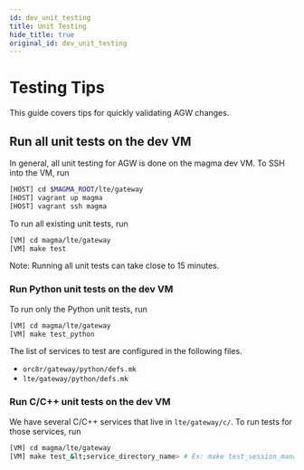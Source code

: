 ```yaml
---
id: dev_unit_testing
title: Unit Testing
hide_title: true
original_id: dev_unit_testing
---
```


# Testing Tips

This guide covers tips for quickly validating AGW changes.

## Run all unit tests on the dev VM

In general, all unit testing for AGW is done on the magma dev VM. 
To SSH into the VM, run
```bash
[HOST] cd $MAGMA_ROOT/lte/gateway
[HOST] vagrant up magma
[HOST] vagrant ssh magma
```

To run all existing unit tests, run
```bash
[VM] cd magma/lte/gateway
[VM] make test
```
Note: Running all unit tests can take close to 15 minutes.


### Run Python unit tests on the dev VM

To run only the Python unit tests, run
```bash
[VM] cd magma/lte/gateway
[VM] make test_python
```
The list of services to test are configured in the following files. 
* `orc8r/gateway/python/defs.mk`
* `lte/gateway/python/defs.mk`

### Run C/C++ unit tests on the dev VM

We have several C/C++ services that live in `lte/gateway/c/`. 
To run tests for those services, run

```bash
[VM] cd magma/lte/gateway
[VM] make test_&lt;service_directory_name> # Ex: make test_session_manager
```

